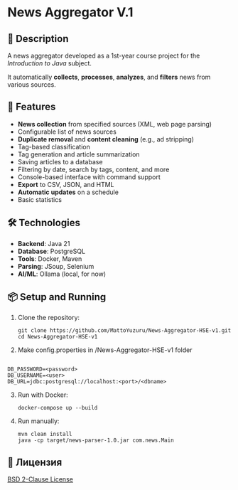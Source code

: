 # News Aggregator V.1

## 📌 Description

A news aggregator developed as a 1st-year course project for the *Introduction to Java* subject.

It automatically **collects**, **processes**, **analyzes**, and **filters** news from various sources.

## 🚀 Features

- **News collection** from specified sources (XML, web page parsing)
- Configurable list of news sources
- **Duplicate removal** and **content cleaning** (e.g., ad stripping)
- Tag-based classification
- Tag generation and article summarization
- Saving articles to a database
- Filtering by date, search by tags, content, and more
- Console-based interface with command support
- **Export** to CSV, JSON, and HTML
- **Automatic updates** on a schedule
- Basic statistics

## 🛠️ Technologies

- **Backend**: Java 21
- **Database**: PostgreSQL
- **Tools**: Docker, Maven
- **Parsing**: JSoup, Selenium
- **AI/ML**: Ollama (local, for now)

## 📦 Setup and Running

1. Clone the repository:
   ```shell
   git clone https://github.com/MattoYuzuru/News-Aggregator-HSE-v1.git
   cd News-Aggregator-HSE-v1
   ```
   
2. Make config.properties in /News-Aggregator-HSE-v1 folder

```shell

DB_PASSWORD=<password>
DB_USERNAME=<user>
DB_URL=jdbc:postgresql://localhost:<port>/<dbname>
```

3. Run with Docker:
    ```shell
    docker-compose up --build
    ```

4. Run manually:

   ```shell
   mvn clean install
   java -cp target/news-parser-1.0.jar com.news.Main
   ```

## 📝 Лицензия

[BSD 2-Clause License](LICENSE)